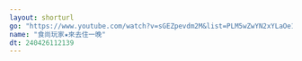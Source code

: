 ```yaml
---
layout: shorturl
go: "https://www.youtube.com/watch?v=sGEZpevdm2M&list=PLM5wZwYN2xYLaOe1FXYr-WFtXaLxhYVJm"
name: "食尚玩家★來去住一晚"
dt: 240426112139
---
```

